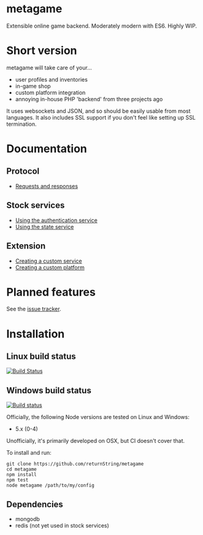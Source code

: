 # metagame

Extensible online game backend. Moderately modern with ES6. Highly WIP.

# Short version
metagame will take care of your...
- user profiles and inventories
- in-game shop
- custom platform integration
- annoying in-house PHP 'backend' from three projects ago

It uses websockets and JSON, and so should be easily usable from most languages.
It also includes SSL support if you don't feel like setting up SSL termination.

# Documentation
## Protocol
-	[Requests and responses](https://github.com/returnString/metagame/wiki/Protocol)

## Stock services
- [Using the authentication service](https://github.com/returnString/metagame/wiki/Authentication-service)
- [Using the state service](https://github.com/returnString/metagame/wiki/State-service)

## Extension
- [Creating a custom service](https://github.com/returnString/metagame/wiki/Custom-services)
- [Creating a custom platform](https://github.com/returnString/metagame/wiki/Custom-platforms)

# Planned features
See the [issue tracker](https://github.com/returnString/metagame/labels/feature).

# Installation

## Linux build status
[![Build Status](https://travis-ci.org/returnString/metagame.svg?branch=master)](https://travis-ci.org/returnString/metagame)

## Windows build status
[![Build status](https://ci.appveyor.com/api/projects/status/9cknkest4bohfawd/branch/master?svg=true)](https://ci.appveyor.com/project/returnString/metagame/branch/master)


Officially, the following Node versions are tested on Linux and Windows:
- 5.x (0-4)

Unofficially, it's primarily developed on OSX, but CI doesn't cover that.

To install and run:
```
git clone https://github.com/returnString/metagame
cd metagame
npm install
npm test
node metagame /path/to/my/config
```

## Dependencies
- mongodb
- redis (not yet used in stock services)
